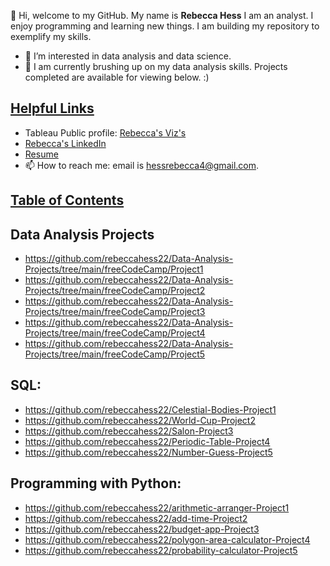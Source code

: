 👋 Hi, welcome to my GitHub. My name is **Rebecca Hess**  I am an analyst. I enjoy programming and learning new things. I am building my repository to exemplify my skills. 

- 👀 I’m interested in data analysis and data science. 
- 🌱 I am currently brushing up on my data analysis skills. Projects completed are available for viewing below. :)

<h2 style="text-decoration: underline;">Helpful Links</h2>

- Tableau Public profile: <a href="https://public.tableau.com/app/profile/rebecca.jo.hess/vizzes">Rebecca's Viz's</a>
- <a href="https://www.linkedin.com/in/rebecca-hess-293391174/">Rebecca's LinkedIn</a>
- <a href="https://docs.google.com/document/d/1igPRg9dT7tB9sGB358Yds9Rp041M0_DH/edit?usp=drive_link&ouid=106111808802892379304&rtpof=true&sd=true">Resume</a>
- 📫 How to reach me: email is hessrebecca4@gmail.com.

  
<h2 style="text-decoration: underline;">Table of Contents</h2>

## Data Analysis Projects
- https://github.com/rebeccahess22/Data-Analysis-Projects/tree/main/freeCodeCamp/Project1 
- https://github.com/rebeccahess22/Data-Analysis-Projects/tree/main/freeCodeCamp/Project2
- https://github.com/rebeccahess22/Data-Analysis-Projects/tree/main/freeCodeCamp/Project3
- https://github.com/rebeccahess22/Data-Analysis-Projects/tree/main/freeCodeCamp/Project4
- https://github.com/rebeccahess22/Data-Analysis-Projects/tree/main/freeCodeCamp/Project5

## SQL: 
- https://github.com/rebeccahess22/Celestial-Bodies-Project1
- https://github.com/rebeccahess22/World-Cup-Project2
- https://github.com/rebeccahess22/Salon-Project3 
- https://github.com/rebeccahess22/Periodic-Table-Project4
- https://github.com/rebeccahess22/Number-Guess-Project5

## Programming with Python: 
- https://github.com/rebeccahess22/arithmetic-arranger-Project1
- https://github.com/rebeccahess22/add-time-Project2
- https://github.com/rebeccahess22/budget-app-Project3
- https://github.com/rebeccahess22/polygon-area-calculator-Project4
- https://github.com/rebeccahess22/probability-calculator-Project5

<!---
rebeccahess22/rebeccahess22 is a ✨ special ✨ repository because its `README.md` (this file) appears on your GitHub profile.
You can click the Preview link to take a look at your changes.
--->
